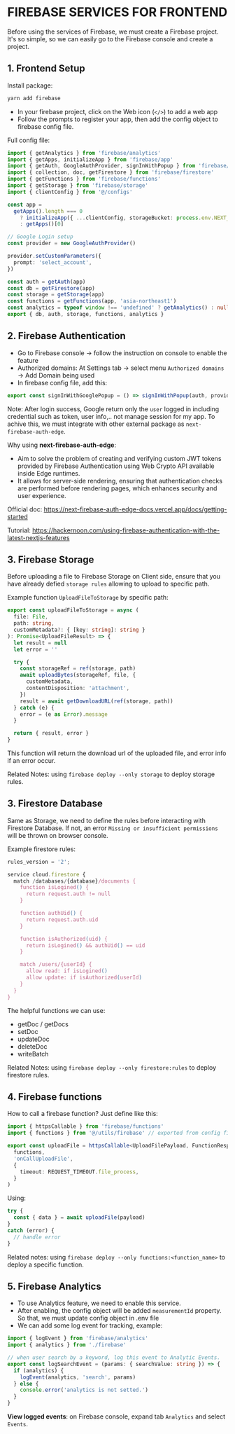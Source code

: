 # FIREBASE SERVICES FOR FRONTEND

Before using the services of Firebase, we must create a Firebase project. It's so simple, so we can easily go to the Firebase console and create a project.

## 1. **Frontend Setup**

Install package:
```bash
yarn add firebase
```

- In your firebase project, click on the Web icon (`</>`) to add a web app
- Follow the prompts to register your app, then add the config object to firebase config file.

Full config file:

```ts
import { getAnalytics } from 'firebase/analytics'
import { getApps, initializeApp } from 'firebase/app'
import { getAuth, GoogleAuthProvider, signInWithPopup } from 'firebase/auth'
import { collection, doc, getFirestore } from 'firebase/firestore'
import { getFunctions } from 'firebase/functions'
import { getStorage } from 'firebase/storage'
import { clientConfig } from '@/configs'

const app =
  getApps().length === 0
    ? initializeApp({ ...clientConfig, storageBucket: process.env.NEXT_PUBLIC_STORAGE_BUCKET })
    : getApps()[0]

// Google Login setup
const provider = new GoogleAuthProvider()

provider.setCustomParameters({
  prompt: 'select_account',
})

const auth = getAuth(app)
const db = getFirestore(app)
const storage = getStorage(app)
const functions = getFunctions(app, 'asia-northeast1')
const analytics = typeof window !== 'undefined' ? getAnalytics() : null
export { db, auth, storage, functions, analytics }
```

## 2. **Firebase Authentication**
- Go to Firebase console → follow the instruction on console to enable the feature
- Authorized domains: At Settings tab → select menu `Authorized domains` → Add Domain being used
- In firebase config file, add this:
 ```ts
export const signInWithGooglePopup = () => signInWithPopup(auth, provider)
```
Note: After login success, Google return only the `user` logged in including credential such as token, user info,.. not manage session for my app. To achive this, we must integrate with other external package as  `next-firebase-auth-edge`.

Why using **next-firebase-auth-edge**: 
- Aim to solve the problem of creating and verifying custom JWT tokens provided by Firebase Authentication using Web Crypto API available inside Edge runtimes.
- It allows for server-side rendering, ensuring that authentication checks are performed before rendering pages, which enhances security and user experience.

Official doc: https://next-firebase-auth-edge-docs.vercel.app/docs/getting-started

Tutorial: https://hackernoon.com/using-firebase-authentication-with-the-latest-nextjs-features

## 3. **Firebase Storage**
Before uploading a file to Firebase Storage on Client side, ensure that you have already defied `storage rules` allowing to upload to specific path.

Example function `UploadFileToStorage` by specific path:
```ts
export const uploadFileToStorage = async (
  file: File,
  path: string,
  customMetadata?: { [key: string]: string }
): Promise<UploadFileResult> => {
  let result = null
  let error = ''

  try {
    const storageRef = ref(storage, path)
    await uploadBytes(storageRef, file, {
      customMetadata,
      contentDisposition: 'attachment',
    })
    result = await getDownloadURL(ref(storage, path))
  } catch (e) {
    error = (e as Error).message
  }

  return { result, error }
}
```
This function will return the download url of the uploaded file, and error info if an error occur.

Related Notes: using `firebase deploy --only storage` to deploy storage rules.

## 3. **Firestore Database**
Same as Storage, we need to define the rules before interacting with Firestore Database. If not, an error `Missing or insufficient permissions` will be thrown on browser console.

Example firestore rules:

```ts
rules_version = '2';

service cloud.firestore {
  match /databases/{database}/documents {
    function isLogined() {
      return request.auth != null
    }

    function authUid() {
      return request.auth.uid
    }

    function isAuthorized(uid) {
      return isLogined() && authUid() == uid
    }

    match /users/{userId} {
      allow read: if isLogined()
      allow update: if isAuthorized(userId)
    }
  }
}
```

The helpful functions we can use:
- getDoc / getDocs
- setDoc
- updateDoc
- deleteDoc
- writeBatch

Related Notes: using `firebase deploy --only firestore:rules` to deploy firestore rules.

## 4. **Firebase functions**
How to call a firebase function?
Just define like this:
```ts
import { httpsCallable } from 'firebase/functions'
import { functions } from '@/utils/firebase' // exported from config file

export const uploadFile = httpsCallable<UploadFilePayload, FunctionResponse<string>>(
  functions,
  'onCallUploadFile',
  {
    timeout: REQUEST_TIMEOUT.file_process,
  }
)
```
Using:
```ts
try {
  const { data } = await uploadFile(payload)
} 
catch (error) {
  // handle error
}
```

Related notes: using `firebase deploy --only functions:<function_name>` to deploy a specific function.

## 5. **Firebase Analytics**
- To use Analytics feature, we need to enable this service.
- After enabling, the config object will be added `measurementId` property. So that, we must update config object in .env file
- We can add some log event for tracking, example:
```ts
import { logEvent } from 'firebase/analytics'
import { analytics } from './firebase'

// when user search by a keyword, log this event to Analytic Events.
export const logSearchEvent = (params: { searchValue: string }) => {
  if (analytics) {
    logEvent(analytics, 'search', params)
  } else {
    console.error('analytics is not setted.')
  }
}
```

**View logged events**: on Firebase console, expand tab `Analytics` and select `Events`.

